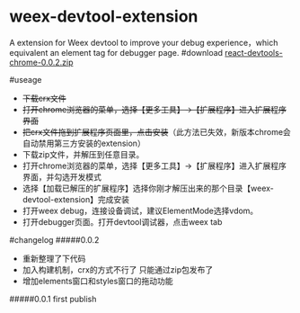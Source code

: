 # weex-devtool-extension
A extension for Weex devtool to improve your debug experience，which equivalent an element tag for debugger page.
#download 
[react-devtools-chrome-0.0.2.zip](https://github.com/weexteam/weex-devtool-extension/releases/download/0.0.2/react-devtools-chrome.zip)

#useage
* ~~下载crx文件~~
* ~~打开chrome浏览器的菜单，选择【更多工具】->【扩展程序】进入扩展程序界面~~
* ~~把crx文件拖到扩展程序页面里，点击安装~~（此方法已失效，新版本chrome会自动禁用第三方安装的extension）
* 下载zip文件，并解压到任意目录。
* 打开chrome浏览器的菜单，选择【更多工具】->【扩展程序】进入扩展程序界面，并勾选开发模式
* 选择【加载已解压的扩展程序】选择你刚才解压出来的那个目录【weex-devtool-extension】完成安装
* 打开weex debug，连接设备调试，建议ElementMode选择vdom。
* 打开debugger页面。打开devtool调试器，点击weex tab


#changelog
#####0.0.2
* 重新整理了下代码
* 加入构建机制，crx的方式不行了 只能通过zip包发布了
* 增加elements窗口和styles窗口的拖动功能

#####0.0.1
first publish
